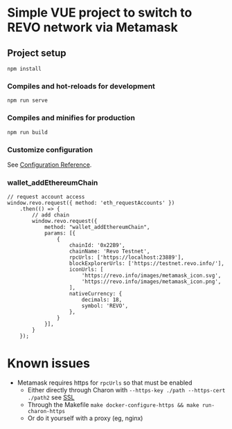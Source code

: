 # Simple VUE project to switch to REVO network via Metamask

## Project setup
```
npm install
```

### Compiles and hot-reloads for development
```
npm run serve
```

### Compiles and minifies for production
```
npm run build
```

### Customize configuration
See [Configuration Reference](https://cli.vuejs.org/config/).

### wallet_addEthereumChain
```
// request account access
window.revo.request({ method: 'eth_requestAccounts' })
    .then(() => {
        // add chain
        window.revo.request({
            method: "wallet_addEthereumChain",
            params: [{
                {
                    chainId: '0x22B9',
                    chainName: 'Revo Testnet',
                    rpcUrls: ['https://localhost:23889'],
                    blockExplorerUrls: ['https://testnet.revo.info/'],
                    iconUrls: [
                        'https://revo.info/images/metamask_icon.svg',
                        'https://revo.info/images/metamask_icon.png',
                    ],
                    nativeCurrency: {
                        decimals: 18,
                        symbol: 'REVO',
                    },
                }
            }],
        }
    });
```

# Known issues
- Metamask requires https for `rpcUrls` so that must be enabled
  - Either directly through Charon with `--https-key ./path --https-cert ./path2` see [SSL](../README.md#ssl)
  - Through the Makefile `make docker-configure-https && make run-charon-https`
  - Or do it yourself with a proxy (eg, nginx)
